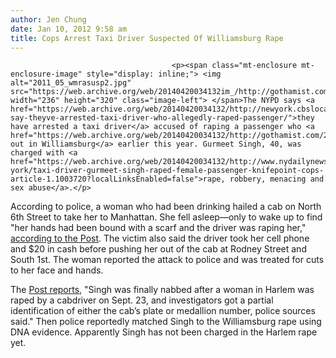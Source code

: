 ```yaml
---
author: Jen Chung
date: Jan 10, 2012 9:58 am
title: Cops Arrest Taxi Driver Suspected Of Williamsburg Rape
---
```


	
										<p><span class="mt-enclosure mt-enclosure-image" style="display: inline;"> <img alt="2011_05_wmrasusp2.jpg" src="https://web.archive.org/web/20140420034132im_/http://gothamist.com/attachments/jen/2011_05_wmrasusp2.jpg" width="236" height="320" class="image-left"> </span>The NYPD says <a href="https://web.archive.org/web/20140420034132/http://newyork.cbslocal.com/2012/01/10/police-say-theyve-arrested-taxi-driver-who-allegedly-raped-passenger/">they have arrested a taxi driver</a> accused of raping a passenger who <a href="https://web.archive.org/web/20140420034132/http://gothamist.com/2011/05/12/taxi_driver_suspecting_of_raping_pa.php">passed out in Williamsburg</a> earlier this year. Gurmeet Singh, 40, was charged with <a href="https://web.archive.org/web/20140420034132/http://www.nydailynews.com/new-york/taxi-driver-gurmeet-singh-raped-female-passenger-knifepoint-cops-article-1.1003720?localLinksEnabled=false">rape, robbery, menacing and sex abuse</a>.</p>

<p>According to police, a woman who had been drinking hailed a cab on North 6th Street to take her to Manhattan.  She fell asleep&#x2014;only to wake up to find &quot;her hands had been bound with a scarf and the driver was raping her,&quot; <a href="https://web.archive.org/web/20140420034132/http://www.nypost.com/p/news/local/brooklyn/woman_in_cabby_rape_nightmare_OcKAbri7P0PzCK9GzmnaZP#ixzz1M8vA8QAd">according to the Post</a>. The victim also said the driver took her cell phone and $20 in cash before pushing her out of the cab at Rodney Street and South 1st. The woman reported the attack to police and was treated for cuts to her face and hands.</p>

<p>The <a href="https://web.archive.org/web/20140420034132/http://www.nypost.com/p/news/local/brooklyn/cabdriver_busted_in_KDNjvVwlg1d5RBzoPrRSaO">Post reports</a>, &quot;Singh was finally nabbed after a woman in Harlem was raped by a cabdriver on Sept. 23, and investigators got a partial identification of either the cab&#x2019;s plate or medallion number, police sources said.&quot; Then police reportedly matched Singh to the Williamsburg rape using DNA evidence.  Apparently Singh has not been charged in the Harlem rape yet.</p>					
										
									
				